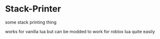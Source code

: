 # Stack-Printer
some stack printing thing

works for vanilla lua but can be modded to work for roblox lua quite easily
